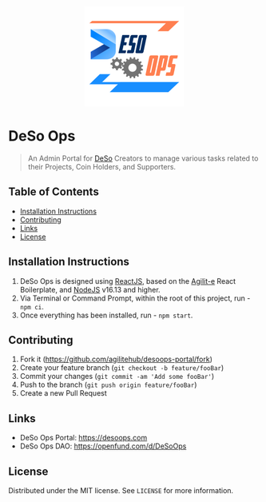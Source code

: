 <center><img src="./src/custom/assets/deso-ops-logo-full-v2.png" width="200" /></center>

# DeSo Ops

> An Admin Portal for [DeSo](https://deso.com) Creators to manage various tasks related to their Projects, Coin Holders, and Supporters.

## Table of Contents

- [Installation Instructions](#installation-instructions)
- [Contributing](#contributing)
- [Links](#links)
- [License](#license)

## Installation Instructions

1. DeSo Ops is designed using [ReactJS](https://reactjs.org), based on the [Agilit-e](https://agilite.io) React Boilerplate, and [NodeJS](https://nodejs.org/en/) v16.13 and higher.
2. Via Terminal or Command Prompt, within the root of this project, run - `npm ci`.
3. Once everything has been installed, run - `npm start`.

## Contributing

1. Fork it (<https://github.com/agilitehub/desoops-portal/fork>)
2. Create your feature branch (`git checkout -b feature/fooBar`)
3. Commit your changes (`git commit -am 'Add some fooBar'`)
4. Push to the branch (`git push origin feature/fooBar`)
5. Create a new Pull Request

## Links

- DeSo Ops Portal: https://desoops.com
- DeSo Ops DAO: https://openfund.com/d/DeSoOps

## License

Distributed under the MIT license. See `LICENSE` for more information.
